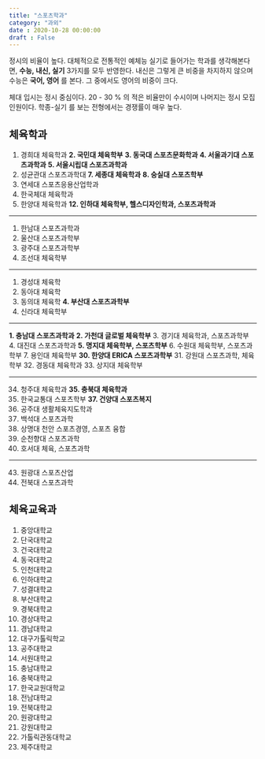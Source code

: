 ```yaml
---
title: "스포츠학과"
category: "과외"
date : 2020-10-28 00:00:00
draft : False
---
```


정시의 비율이 높다. 대체적으로 전통적인 예체능 실기로 들어가는 학과를 생각해본다면, **수능, 내신, 실기** 3가지를 모두 반영한다. 내신은 그렇게 큰 비중을 차지하지 않으며 수능은 **국어, 영어** 를 본다. 그 중에서도 영어의 비중이 크다.

체대 입시는 정시 중심이다. 20 - 30 % 의 적은 비율만이 수시이며 나머지는 정시 모집 인원이다. 학종-실기 를 보는 전형에서는 경쟁률이 매우 높다.
## 체육학과

1. 경희대 체육학과
**2. 국민대 체육학부**
**3. 동국대 스포츠문화학과**
**4. 서울과기대 스포츠과학과**
**5. 서울시립대 스포츠과학과**
6. 성균관대 스포츠과학대
**7. 세종대 체육학과**
**8. 숭실대 스포츠학부**
9. 연세대 스포츠응용산업학과
10. 한국체대 체육학과
11. 한양대 체육학과
**12. 인하대 체육학부, 헬스디자인학과, 스포츠과학과**

---
1.  한남대 스포츠과학과
2.  울산대 스포츠과학부
3.  광주대 스포츠과학부
4.  조선대 체육학부

---

1.  경성대 체육학
2.  동아대 체육학
3.  동의대 체육학
**4.  부산대 스포츠과학부**
5.  신라대 체육학부
---

**1.  충남대 스포츠과학과**
**2.  가천대 글로벌 체육학부**
3.  경기대 체육학과, 스포츠과학부
4.  대진대 스포츠과학과
**5.  명지대 체육학부, 스포츠학부**
6.  수원대 체육학부, 스포츠과학부
7.  용인대 체육학부
**30. 한양대 ERICA 스포츠과학부**
31. 강원대 스포츠과학, 체육학부
32. 경동대 체육학과
33. 상지대 체육학부

---

34. 청주대 체육학과
**35. 충북대 체육학과**
36. 한국교통대 스포츠학부
**37. 건양대 스포츠복지**
38. 공주대 생활체육지도학과
39. 백석대 스포츠과학
40. 상명대 천안 스포츠경영, 스포츠 융합
41. 순천향대 스포츠과학
42. 호서대 체육, 스포츠과학

---

43. 원광대 스포츠산업
44. 전북대 스포츠과학

## 체육교육과

1. 중앙대학교
2. 단국대학교
3. 건국대학교
4. 동국대학교
5. 인천대학교
6. 인하대학교
7. 성결대학교
8. 부산대학교
9. 경북대학교
10. 경상대학교
11. 경남대학교
12. 대구가톨릭학교
13. 공주대학교
14. 서원대학교
15. 충남대학교
16. 충북대학교
17. 한국교원대학교
18. 전남대학교
19. 전북대학교
20. 원광대학교
21. 강원대학교
22. 가톨릭관동대학교
23. 제주대학교